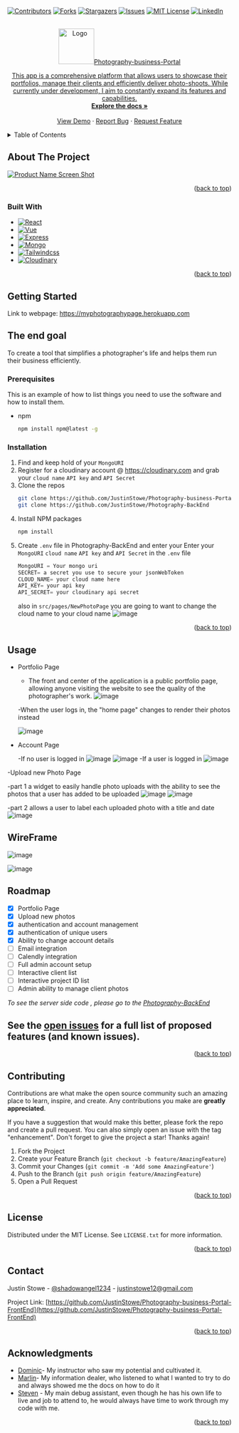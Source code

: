 <!-- Improved compatibility of back to top link: See: https://github.com/othneildrew/Best-README-Template/pull/73 -->

<a name="readme-top"></a>

<!--
*** Thanks for checking out the Best-README-Template. If you have a suggestion
*** that would make this better, please fork the repo and create a pull request
*** or simply open an issue with the tag "enhancement".
*** Don't forget to give the project a star!
*** Thanks again! Now go create something AMAZING! :D
-->

<!-- PROJECT SHIELDS -->
<!--
*** I'm using markdown "reference style" links for readability.
*** Reference links are enclosed in brackets [ ] instead of parentheses ( ).
*** See the bottom of this document for the declaration of the reference variables
*** for contributors-url, forks-url, etc. This is an optional, concise syntax you may use.
*** https://www.markdownguide.org/basic-syntax/#reference-style-links
-->

[![Contributors][contributors-shield]][contributors-url]
[![Forks][forks-shield]][forks-url]
[![Stargazers][stars-shield]][stars-url]
[![Issues][issues-shield]][issues-url]
[![MIT License][license-shield]][license-url]
[![LinkedIn][linkedin-shield]][linkedin-url]

<!-- PROJECT LOGO -->
<br />
<div align="center">
  <a href="https://github.com/JustinStowe/Photography-business-Portal-FrontEnd">
    <img src="https://user-images.githubusercontent.com/110639329/233704909-170868e2-f051-42e6-b733-8a77e037d9b9.jpg" alt="Logo" width="80" height="80>
  </a>

<h3 align="center">Photography-business-Portal</h3>

  <p align="center">
    This app is a comprehensive platform that allows users to showcase their portfolios, manage their clients and efficiently deliver photo-shoots. While currently under development, I aim to constantly expand its features and capabilities.
    <br />
    <a href="https://github.com/JustinStowe/Photography-business-Portal-FrontEnd"><strong>Explore the docs »</strong></a>
    <br />
    <br />
    <a href="https://github.com/JustinStowe/Photography-business-Portal-FrontEnd">View Demo</a>
    ·
    <a href="https://github.com/JustinStowe/Photography-business-Portal-FrontEnd/issues">Report Bug</a>
    ·
    <a href="https://github.com/JustinStowe/Photography-business-Portal-FrontEnd/issues">Request Feature</a>
  </p>
</div>

<!-- TABLE OF CONTENTS -->
<details>
  <summary>Table of Contents</summary>
  <ol>
    <li>
      <a href="#about-the-project">About The Project</a>
      <ul>
        <li><a href="#built-with">Built With</a></li>
      </ul>
    </li>
    <li>
      <a href="#getting-started">Getting Started</a>
      <ul>
        <li><a href="#prerequisites">Prerequisites</a></li>
        <li><a href="#installation">Installation</a></li>
      </ul>
    </li>
    <li><a href="#usage">Usage</a></li>
    <li><a href="#roadmap">Roadmap</a></li>
    <li><a href="#contributing">Contributing</a></li>
    <li><a href="#license">License</a></li>
    <li><a href="#contact">Contact</a></li>
    <li><a href="#acknowledgments">Acknowledgments</a></li>
  </ol>
</details>

<!-- ABOUT THE PROJECT -->

## About The Project

[![Product Name Screen Shot][product-screenshot]](https://example.com)

<p align="right">(<a href="#readme-top">back to top</a>)</p>

### Built With

- [![React][React.js]][React-url]
- [![Vue][Vue.js]][Vue-url]
- [![Express][express.js]][express-url]
- [![Mongo][mongo.js]][mongo-url]
- [![Tailwindcss][tailwindcss.js]][Tailwindcss-url]
- [![Cloudinary][cloudinary.js]][cloudinary-url]

<p align="right">(<a href="#readme-top">back to top</a>)</p>

<!-- GETTING STARTED -->

## Getting Started

Link to webpage: <https://myphotographypage.herokuapp.com>

## The end goal

To create a tool that simplifies a photographer's life and helps them run their business efficiently.

### Prerequisites

This is an example of how to list things you need to use the software and how to install them.

- npm
  ```sh
  npm install npm@latest -g
  ```

### Installation

1. Find and keep hold of your `MongoURI`
2. Register for a cloudinary account @ https://cloudinary.com and grab your `cloud name` `API key` and `API Secret`
3. Clone the repos
   ```sh
   git clone https://github.com/JustinStowe/Photography-business-Portal-FrontEnd.git
   git clone https://github.com/JustinStowe/Photography-BackEnd
   ```
4. Install NPM packages
   ```sh
   npm install
   ```
5. Create `.env` file in Photography-BackEnd and enter your Enter your `MongoURI` `cloud name` `API key` and `API Secret` in the `.env` file
   ```js
   MongoURI = Your mongo uri
   SECRET= a secret you use to secure your jsonWebToken
   CLOUD_NAME= your cloud name here
   API_KEY= your api key
   API_SECRET= your cloudinary api secret
   ```
   also in `src/pages/NewPhotoPage` you are going to want to change the cloud name to your cloud name
   ![image](https://user-images.githubusercontent.com/110639329/233726312-3bbde4ba-8185-4502-8256-46057b9751f2.png)
   <p align="right">(<a href="#readme-top">back to top</a>)</p>

<!-- USAGE EXAMPLES -->

## Usage

- Portfolio Page

  - The front and center of the application is a public portfolio page, allowing anyone visiting the website to see the quality of the photographer's work.
    ![image](https://user-images.githubusercontent.com/110639329/233719465-bae87c7d-e582-4918-982e-a5eed1f35794.png)

  -When the user logs in, the "home page" changes to render their photos instead

  ![image](https://user-images.githubusercontent.com/110639329/233719860-9bde05af-374e-4311-bd51-9f2336852399.png)

- Account Page

  -If no user is logged in
  ![image](https://user-images.githubusercontent.com/110639329/233719615-a5009937-5741-4eea-919a-151268063d9e.png)
  ![image](https://user-images.githubusercontent.com/110639329/233726575-6cc54532-46b9-41cf-8a4b-17325edc05ea.png)
  -If a user is logged in
  ![image](https://user-images.githubusercontent.com/110639329/233719724-2abaaf1b-4573-4b40-8c0d-6a6543011c03.png)

-Upload new Photo Page

-part 1 a widget to easily handle photo uploads with the ability to see the photos that a user has added to be uploaded
![image](https://user-images.githubusercontent.com/110639329/233719996-2df6ebbc-9b30-4689-b552-36a0461b32b5.png)
![image](https://user-images.githubusercontent.com/110639329/233720204-44d7ee38-b74d-4e14-9b40-846a34bbbce2.png)

-part 2 allows a user to label each uploaded photo with a title and date
![image](https://user-images.githubusercontent.com/110639329/233720341-6f577f09-b68a-4a79-a2ce-0941ac7e3754.png)

## WireFrame

![image](https://user-images.githubusercontent.com/110639329/216745056-d844f6cd-32a3-4d9f-bbb1-f4010551faf6.png)



![image](https://github.com/JustinStowe/Photography-business-FrontEnd/assets/110639329/3d1fa418-ef81-4ea5-8482-8ad2209742f0)



## Roadmap

- [x] Portfolio Page
- [x] Upload new photos
- [x] authentication and account management
- [x] authentication of unique users
- [x] Ability to change account details
- [ ] Email integration
- [ ] Calendly integration
- [ ] Full admin account setup
- [ ] Interactive client list
- [ ] Interactive project ID list
- [ ] Admin ability to manage client photos

_To see the server side code , please go to the [Photography-BackEnd](https://github.com/JustinStowe/Photography-BackEnd)_

## See the [open issues](https://github.com/JustinStowe/Photography-business-Portal-FrontEnd/issues) for a full list of proposed features (and known issues).

<p align="right">(<a href="#readme-top">back to top</a>)</p>

<!-- CONTRIBUTING -->

## Contributing

Contributions are what make the open source community such an amazing place to learn, inspire, and create. Any contributions you make are **greatly appreciated**.

If you have a suggestion that would make this better, please fork the repo and create a pull request. You can also simply open an issue with the tag "enhancement".
Don't forget to give the project a star! Thanks again!

1. Fork the Project
2. Create your Feature Branch (`git checkout -b feature/AmazingFeature`)
3. Commit your Changes (`git commit -m 'Add some AmazingFeature'`)
4. Push to the Branch (`git push origin feature/AmazingFeature`)
5. Open a Pull Request

<p align="right">(<a href="#readme-top">back to top</a>)</p>

<!-- LICENSE -->

## License

Distributed under the MIT License. See `LICENSE.txt` for more information.

<p align="right">(<a href="#readme-top">back to top</a>)</p>

<!-- CONTACT -->

## Contact

Justin Stowe - [@shadowangel1234](https://twitter.com/shadowangel1234) - justinstowe12@gmail.com

Project Link: [https://github.com/JustinStowe/Photography-business-Portal-FrontEnd](https://github.com/JustinStowe/Photography-business-Portal-FrontEnd)

<p align="right">(<a href="#readme-top">back to top</a>)</p>

<!-- ACKNOWLEDGMENTS -->

## Acknowledgments

- [Dominic](https://github.com/whoisdominic)- My instructor who saw my potential and cultivated it.
- [Marlin](https://github.com/MaDTrX)- My information dealer, who listened to what I wanted to try to do and always showed me the docs on how to do it
- [Steven](https://github.com/StevenB94) - My main debug assistant, even though he has his own life to live and job to attend to, he would always have time to work through my code with me.

<p align="right">(<a href="#readme-top">back to top</a>)</p>

<!-- MARKDOWN LINKS & IMAGES -->
<!-- https://www.markdownguide.org/basic-syntax/#reference-style-links -->

[contributors-shield]: https://img.shields.io/github/contributors/JustinStowe/Photography-business-FrontEnd.svg?style=for-the-badge
[contributors-url]: https://github.com/JustinStowe/Photography-business-FrontEnd/graphs/contributors
[forks-shield]: https://img.shields.io/github/forks/JustinStowe/Photography-business-FrontEnd.svg?style=for-the-badge
[forks-url]: https://github.com/JustinStowe/Photography-business-Portal-FrontEnd/network/members
[stars-shield]: https://img.shields.io/github/stars/JustinStowe/Photography-business-FrontEnd.svg?style=for-the-badge
[stars-url]: https://github.com/JustinStowe/Photography-business-FrontEnd/stargazers
[issues-shield]: https://img.shields.io/github/issues/JustinStowe/Photography-business-FrontEnd.svg?style=for-the-badge
[issues-url]: https://github.com/JustinStowe/Photography-business-Portal-FrontEnd/issues
[license-shield]: https://img.shields.io/github/license/JustinStowe/Photography-business-FrontEnd.svg?style=for-the-badge
[license-url]: https://github.com/JustinStowe/Photography-business-FrontEnd/blob/master/LICENSE.txt
[linkedin-shield]: https://img.shields.io/badge/-LinkedIn-black.svg?style=for-the-badge&logo=linkedin&colorB=555
[linkedin-url]: https://linkedin.com/in/JustinStowe
[product-screenshot]: https://user-images.githubusercontent.com/110639329/233724399-fdd267cf-b90e-4cf4-9069-3a5817644e83.png
[React.js]: https://img.shields.io/badge/React-20232A?style=for-the-badge&logo=react&logoColor=61DAFB
[React-url]: https://reactjs.org/
[Vue.js]: https://img.shields.io/badge/Vue.js-35495E?style=for-the-badge&logo=vuedotjs&logoColor=4FC08D
[Vue-url]: https://vuejs.org/
[Express.js]: https://img.shields.io/badge/-Express-green
[Express-url]: https://expressjs.com/
[mongo.js]: https://img.shields.io/badge/-MongoDB-blue
[mongo-url]: https://www.mongodb.com/
[Tailwindcss-url]: https://tailwindcss.com/
[tailwindcss.js]: https://img.shields.io/badge/-TailWindCss-blue
[cloudinary.js]: https://img.shields.io/badge/-Cloudinary-lightgrey
[cloudinary-url]: https://cloudinary.com/
